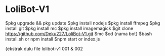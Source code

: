# LoliBot-V1
$pkg upgrade && pkg update
$pkg install nodejs
$pkg install ffmpeg
$pkg install git
$pkg install mc
$pkg install imagemagick
$git clone https://github.com/Deku227/LoliBot-V1.git
$mc
$cd {nama bot}
$bash install.sh or npm install
$npm start or index.js

{ekstrak dulu file lolibot-v1 001 & 002

